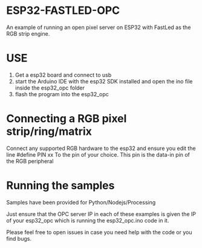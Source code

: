 # ESP32-FASTLED-OPC
An example of running an open pixel server on ESP32 with FastLed as the RGB strip engine.

# USE
1) Get a esp32 board and connect to usb
2) start the Arduino IDE with the esp32 SDK installed and open the ino file inside the esp32_opc folder
3) flash the program into the esp32_opc

# Connecting a RGB pixel strip/ring/matrix

Connect any supported RGB hardware to the esp32 and ensure you edit the line
#define PIN xx
To the pin of your choice. This pin is the data-in pin of the RGB peripheral

# Running the samples
Samples have been provided for Python/Nodejs/Processing

Just ensure that the OPC server IP in each of these examples is given the IP of your esp32_opc
which is running the esp32_opc.ino code in it.

Please feel free to open issues in case you need help with the code or you find bugs.  

